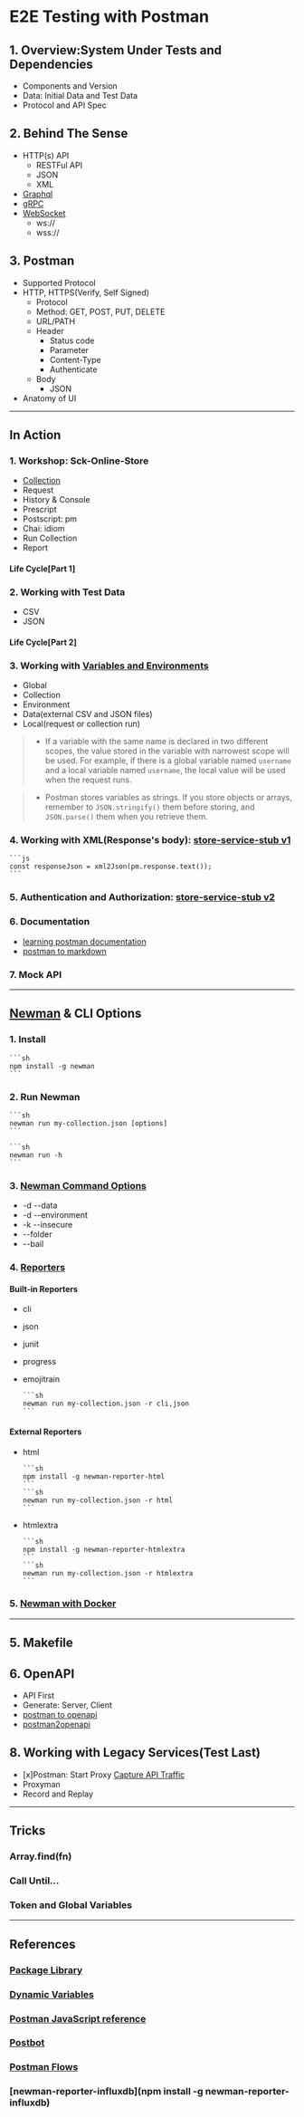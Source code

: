 # E2E Testing with Postman

## 1. Overview:System Under Tests and Dependencies

- Components and Version
- Data: Initial Data and Test Data
- Protocol and API Spec

## 2. Behind The Sense

- HTTP(s) API
  - RESTFul API
  - JSON
  - XML
- [Graphql](https://learning.postman.com/docs/sending-requests/graphql/graphql-overview/)
- [gRPC](https://learning.postman.com/docs/sending-requests/grpc/grpc-client-overview/)
- [WebSocket](https://learning.postman.com/docs/sending-requests/websocket/websocket-overview/)
  - ws://
  - wss://

## 3. Postman

- Supported Protocol
- HTTP, HTTPS(Verify, Self Signed)
  - Protocol
  - Method: GET, POST, PUT, DELETE
  - URL/PATH
  - Header
    - Status code
    - Parameter
    - Content-Type
    - Authenticate
  - Body
    - JSON
- Anatomy of UI

---

## In Action

### 1. Workshop: Sck-Online-Store

- [Collection](https://learning.postman.com/docs/collections/collections-overview/)
- Request
- History & Console
- Prescript
- Postscript: pm
- Chai: idiom
- Run Collection
- Report

#### Life Cycle[Part 1]

### 2. Working with Test Data

- CSV
- JSON

#### Life Cycle[Part 2]

### 3. Working with [Variables and Environments](https://learning.postman.com/docs/sending-requests/variables/variables-intro/)

- Global
- Collection
- Environment
- Data(external CSV and JSON files)
- Local(request or collection run)

> - If a variable with the same name is declared in two different scopes, the value stored in the variable with narrowest scope will be used. For example, if there is a global variable named `username` and a local variable named `username`, the local value will be used when the request runs.

> - Postman stores variables as strings. If you store objects or arrays, remember to `JSON.stringify()` them before storing, and `JSON.parse()` them when you retrieve them.

### 4. Working with XML(Response's body): [store-service-stub v1](https://github.com/boyone/store-service-stub)

    ```js
    const responseJson = xml2Json(pm.response.text());
    ```

### 5. Authentication and Authorization: [store-service-stub v2](https://github.com/boyone/store-service-stub)

### 6. Documentation

- [learning postman documentation](https://www.postman.com/postman/postman-public-workspace/documentation/)
- [postman to markdown](https://www.npmjs.com/package/postman-to-markdown)

### 7. Mock API

---

## [Newman](https://learning.postman.com/docs/collections/using-newman-cli/command-line-integration-with-newman/) & CLI Options

### 1. Install

    ```sh
    npm install -g newman
    ```

### 2. Run Newman

    ```sh
    newman run my-collection.json [options]
    ```

    ```sh
    newman run -h
    ```

### 3. [Newman Command Options](https://learning.postman.com/docs/collections/using-newman-cli/newman-options/)

- -d --data
- -d --environment
- -k --insecure
- --folder
- --bail

### 4. [Reporters](https://learning.postman.com/docs/collections/using-newman-cli/newman-built-in-reporters/)

#### Built-in Reporters

- cli
- json
- junit
- progress
- emojitrain

      ```sh
      newman run my-collection.json -r cli,json
      ```

#### External Reporters

- html

      ```sh
      npm install -g newman-reporter-html
      ```
      ```sh
      newman run my-collection.json -r html
      ```

- htmlextra

      ```sh
      npm install -g newman-reporter-htmlextra
      ```
      ```sh
      newman run my-collection.json -r htmlextra
      ```

### 5. [Newman with Docker](https://learning.postman.com/docs/collections/using-newman-cli/newman-with-docker/)

---

## 5. Makefile

## 6. OpenAPI

- API First
- Generate: Server, Client
- [postman to openapi](https://joolfe.github.io/postman-to-openapi/)
- [postman2openapi](https://github.com/kevinswiber/postman2openapi)

## 8. Working with Legacy Services(Test Last)

- [x]Postman: Start Proxy [Capture API Traffic](https://learning.postman.com/docs/sending-requests/capturing-request-data/capture-overview/)
- Proxyman
- Record and Replay

---

## Tricks

### Array.find(fn)

### Call Until...

### Token and Global Variables

---

## References

### [Package Library](https://learning.postman.com/docs/tests-and-scripts/write-scripts/package-library/)

### [Dynamic Variables](https://learning.postman.com/docs/tests-and-scripts/write-scripts/variables-list/)

### [Postman JavaScript reference](https://learning.postman.com/docs/tests-and-scripts/write-scripts/postman-sandbox-api-reference/)

### [Postbot](https://learning.postman.com/docs/getting-started/basics/about-postbot/)

### [Postman Flows](https://learning.postman.com/docs/postman-flows/overview/)

### [newman-reporter-influxdb](npm install -g newman-reporter-influxdb)